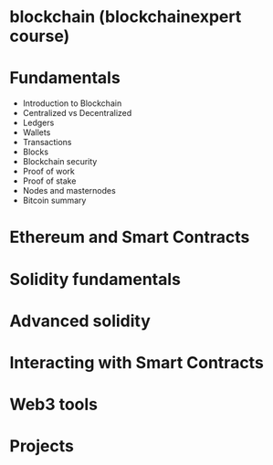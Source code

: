 # blockchain (blockchainexpert course)

# Fundamentals

- Introduction to Blockchain
- Centralized vs Decentralized
- Ledgers
- Wallets
- Transactions
- Blocks
- Blockchain security
- Proof of work
- Proof of stake
- Nodes and masternodes
- Bitcoin summary

# Ethereum and Smart Contracts

# Solidity fundamentals

# Advanced solidity

# Interacting with Smart Contracts

# Web3 tools

# Projects
